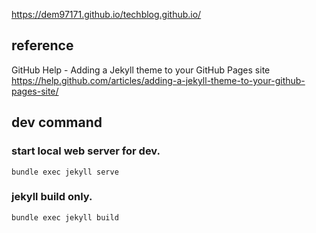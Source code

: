 https://dem97171.github.io/techblog.github.io/

## reference
GitHub Help - Adding a Jekyll theme to your GitHub Pages site  
https://help.github.com/articles/adding-a-jekyll-theme-to-your-github-pages-site/


## dev command
### start local web server for dev.
`bundle exec jekyll serve`

### jekyll build only.
`bundle exec jekyll build`
